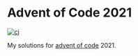 # Advent of Code 2021

[![ci](https://github.com/christianfosli/advent-of-code-2021/actions/workflows/ci.yaml/badge.svg)](https://github.com/christianfosli/advent-of-code-2021/actions/workflows/ci.yaml)

My solutions for [advent of code](https://adventofcode.com) 2021.
